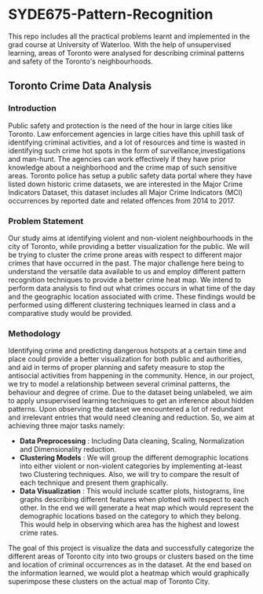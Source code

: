 # SYDE675-Pattern-Recognition

This repo includes all the practical problems learnt and implemented in the grad course at University of Waterloo. With the help of unsupervised learning, areas of Toronto were analysed for describing criminal patterns and safety of the Toronto's neighbourhoods. 

## Toronto Crime Data Analysis


### Introduction

Public safety and protection is the need of the hour in large cities like Toronto. Law enforcement
agencies in large cities have this uphill task of identifying criminal activities, and a lot of resources
and time is wasted in identifying such crime hot spots in the form of surveillance,investigations and
man-hunt. The agencies can work effectively if they have prior knowledge about a neighborhood
and the crime map of such sensitive areas. Toronto police has setup a public safety data portal
where they have listed down historic crime datasets, we are interested in the Major Crime
Indicators Dataset, this dataset includes all Major Crime Indicators (MCI) occurrences by
reported date and related offences from 2014 to 2017.


### Problem Statement

Our study aims at identifying violent and non-violent neighbourhoods in the city of Toronto, while
providing a better visualization for the public. We will be trying to cluster the crime prone areas
with respect to different major crimes that have occurred in the past. The major challenge here
being to understand the versatile data available to us and employ different pattern recognition
techniques to provide a better crime heat map. We intend to perform data analysis to find out
what crimes occurs in what time of the day and the geographic location associated with crime.
These findings would be performed using different clustering techniques learned in class and a
comparative study would be provided.

### Methodology


Identifying crime and predicting dangerous hotspots at a certain time and place could provide
a better visualization for both public and authorities, and aid in terms of proper planning and
safety measure to stop the antisocial activities from happening in the community. Hence, in our
project, we try to model a relationship between several criminal patterns, the behaviour and degree
of crime. Due to the dataset being unlabeled, we aim to apply unsupervised learning techniques
to get an inference about hidden patterns. Upon observing the dataset we encountered a lot of
redundant and irrelevant entries that would need cleaning and reduction.
So, we aim at achieving three major tasks namely:
* **Data Preprocessing** : Including Data cleaning, Scaling, Normalization and Dimensionality
reduction.
* **Clustering Models** : We will group the different demographic locations into either violent
or non-violent categories by implementing at-least two Clustering techniques. Also, we will
try to compare the result of each technique and present them graphically.
* **Data Visualization** : This would include scatter plots, histograms, line graphs describing
different features when plotted with respect to each other. In the end we will generate a heat
map which would represent the demographic locations based on the category to which they
belong. This would help in observing which area has the highest and lowest crime rates.


The goal of this project is visualize the data and successfully categorize the different areas of
Toronto city into two groups or clusters based on the time and location of criminal occurrences
as in the dataset. At the end based on the information learned, we would plot a heatmap which
would graphically superimpose these clusters on the actual map of Toronto City.
